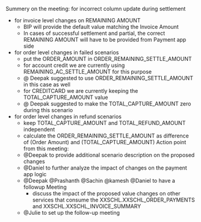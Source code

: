 Summery on the meeting: for incorrect column update during settlement
- for invoice level changes on REMAINING AMOUNT
  - BIP will provide the default value matching the Invoice Amount
  - In cases of successful settlement and partial, the correct REMAINING AMOUNT will have to be provided from Payment app side
- for order level changes in failed scenarios
  - put the ORDER_AMOUNT in ORDER_REMAINING_SETTLE_AMOUNT
  - for account credit we are currently using REMAINING_AC_SETTLE_AMOUNT for this purpose
  - @ Deepak suggested to use ORDER_REMAINING_SETTLE_AMOUNT in this case as well
  - for CREDITCARD we are currently  keeping the TOTAL_CAPTURE_AMOUNT value
  - @ Deepak suggested to make the TOTAL_CAPTURE_AMOUNT zero during this scenario
- for order level changes in refund scenarios
  - keep TOTAL_CAPTURE_AMOUNT and TOTAL_REFUND_AMOUNT independent 
  - calculate the ORDER_REMAINING_SETTLE_AMOUNT as difference of (Order Amount) and (TOTAL_CAPTURE_AMOUNT)
Action point from this meeting:
  - @Deepak to provide additional scenario description on the proposed changes 
  - @Daniel to further analyze the impact of changes on the payment app logic 
  - @Deepak @Prashanth @Sachin @kamesh @Daniel to have a followup Meeting
    - discuss the impact of the proposed value changes on other services that consume the XXSCHL.XXSCHL_ORDER_PAYMENTS and XXSCHL.XXSCHL_INVOICE_SUMMARY
  - @Julie to set up the follow-up meeting 
